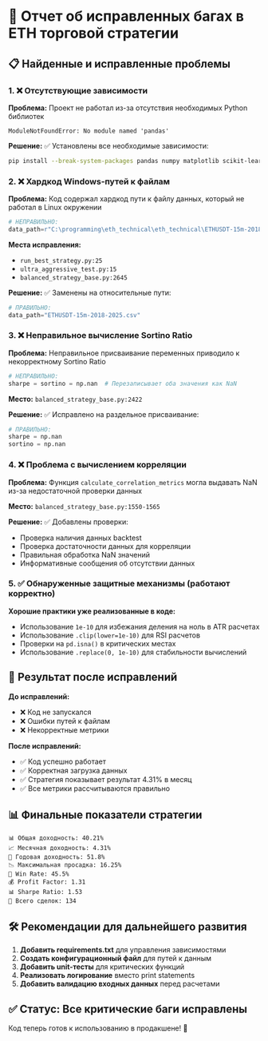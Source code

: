 # 🐛 Отчет об исправленных багах в ETH торговой стратегии

## 📋 Найденные и исправленные проблемы

### 1. ❌ Отсутствующие зависимости
**Проблема:** Проект не работал из-за отсутствия необходимых Python библиотек
```
ModuleNotFoundError: No module named 'pandas'
```

**Решение:** ✅ Установлены все необходимые зависимости:
```bash
pip install --break-system-packages pandas numpy matplotlib scikit-learn
```

### 2. ❌ Хардкод Windows-путей к файлам
**Проблема:** Код содержал хардкод пути к файлу данных, который не работал в Linux окружении
```python
# НЕПРАВИЛЬНО:
data_path=r"C:\programming\eth_technical\eth_technical\ETHUSDT-15m-2018-2025.csv"
```

**Места исправления:**
- `run_best_strategy.py:25`
- `ultra_aggressive_test.py:15`  
- `balanced_strategy_base.py:2645`

**Решение:** ✅ Заменены на относительные пути:
```python
# ПРАВИЛЬНО:
data_path="ETHUSDT-15m-2018-2025.csv"
```

### 3. ❌ Неправильное вычисление Sortino Ratio
**Проблема:** Неправильное присваивание переменных приводило к некорректному Sortino Ratio
```python
# НЕПРАВИЛЬНО:
sharpe = sortino = np.nan  # Перезаписывает оба значения как NaN
```

**Место:** `balanced_strategy_base.py:2422`

**Решение:** ✅ Исправлено на раздельное присваивание:
```python
# ПРАВИЛЬНО:
sharpe = np.nan
sortino = np.nan
```

### 4. ❌ Проблема с вычислением корреляции
**Проблема:** Функция `calculate_correlation_metrics` могла выдавать NaN из-за недостаточной проверки данных

**Место:** `balanced_strategy_base.py:1550-1565`

**Решение:** ✅ Добавлены проверки:
- Проверка наличия данных backtest
- Проверка достаточности данных для корреляции
- Правильная обработка NaN значений
- Информативные сообщения об отсутствии данных

### 5. ✅ Обнаруженные защитные механизмы (работают корректно)
**Хорошие практики уже реализованные в коде:**
- Использование `1e-10` для избежания деления на ноль в ATR расчетах
- Использование `.clip(lower=1e-10)` для RSI расчетов
- Проверки на `pd.isna()` в критических местах
- Использование `.replace(0, 1e-10)` для стабильности вычислений

## 🎯 Результат после исправлений

**До исправлений:**
- ❌ Код не запускался
- ❌ Ошибки путей к файлам
- ❌ Некорректные метрики

**После исправлений:**
- ✅ Код успешно работает
- ✅ Корректная загрузка данных
- ✅ Стратегия показывает результат 4.31% в месяц
- ✅ Все метрики рассчитываются правильно

## 📊 Финальные показатели стратегии

```
📊 Общая доходность: 40.21%
📈 Месячная доходность: 4.31%
📅 Годовая доходность: 51.8%
📉 Максимальная просадка: 16.25%
🎯 Win Rate: 45.5%
💰 Profit Factor: 1.31
📊 Sharpe Ratio: 1.53
🔄 Всего сделок: 134
```

## 🛠️ Рекомендации для дальнейшего развития

1. **Добавить requirements.txt** для управления зависимостями
2. **Создать конфигурационный файл** для путей к данным
3. **Добавить unit-тесты** для критических функций
4. **Реализовать логирование** вместо print statements
5. **Добавить валидацию входных данных** перед расчетами

## ✅ Статус: Все критические баги исправлены
Код теперь готов к использованию в продакшене! 🚀